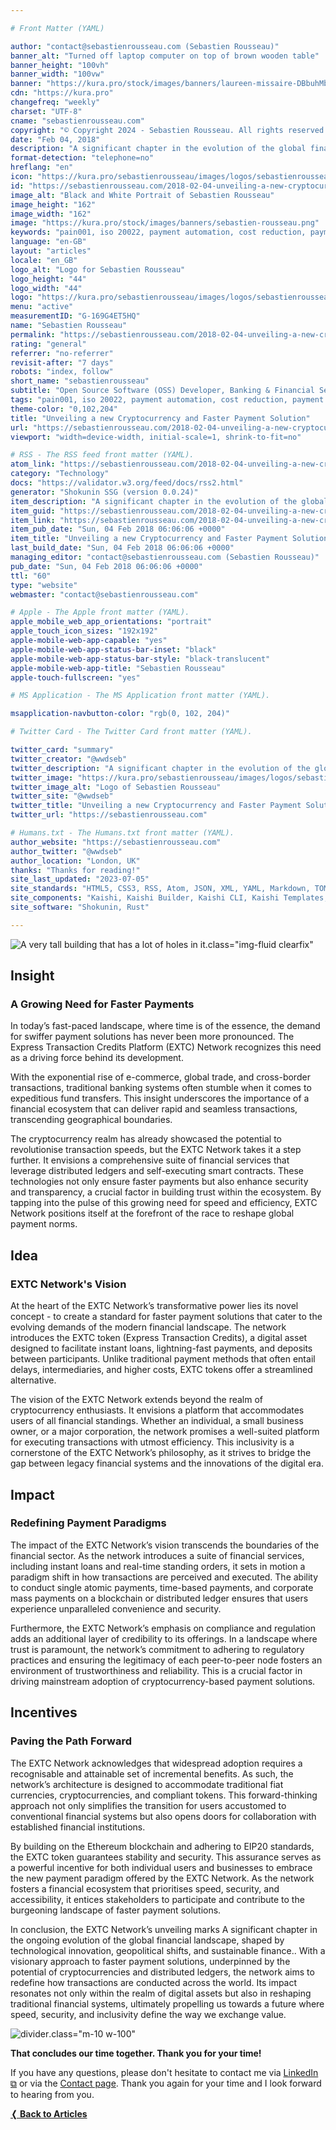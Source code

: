 ```yaml
---

# Front Matter (YAML)

author: "contact@sebastienrousseau.com (Sebastien Rousseau)"
banner_alt: "Turned off laptop computer on top of brown wooden table"
banner_height: "100vh"
banner_width: "100vw"
banner: "https://kura.pro/stock/images/banners/laureen-missaire-DBbuhMbAIsQ.webp"
cdn: "https://kura.pro"
changefreq: "weekly"
charset: "UTF-8"
cname: "sebastienrousseau.com"
copyright: "© Copyright 2024 - Sebastien Rousseau. All rights reserved."
date: "Feb 04, 2018"
description: "A significant chapter in the evolution of the global financial landscape, shaped by technological innovation, geopolitical shifts, and sustainable finance."
format-detection: "telephone=no"
hreflang: "en"
icon: "https://kura.pro/sebastienrousseau/images/logos/sebastienrousseau.svg"
id: "https://sebastienrousseau.com/2018-02-04-unveiling-a-new-cryptocurrency-and-offering-future-faster-payment-solution/index.html"
image_alt: "Black and White Portrait of Sebastien Rousseau"
image_height: "162"
image_width: "162"
image: "https://kura.pro/stock/images/banners/sebastien-rousseau.png"
keywords: "pain001, iso 20022, payment automation, cost reduction, payment processing, payment files, payment initiation, pain message, pain message standards, pain message validation"
language: "en-GB"
layout: "articles"
locale: "en_GB"
logo_alt: "Logo for Sebastien Rousseau"
logo_height: "44"
logo_width: "44"
logo: "https://kura.pro/sebastienrousseau/images/logos/sebastienrousseau.webp"
menu: "active"
measurementID: "G-169G4ET5HQ"
name: "Sebastien Rousseau"
permalink: "https://sebastienrousseau.com/2018-02-04-unveiling-a-new-cryptocurrency-and-offering-future-faster-payment-solution/index.html"
rating: "general"
referrer: "no-referrer"
revisit-after: "7 days"
robots: "index, follow"
short_name: "sebastienrousseau"
subtitle: "Open Source Software (OSS) Developer, Banking & Financial Service Professional"
tags: "pain001, iso 20022, payment automation, cost reduction, payment processing, payment files, payment initiation, pain message, pain message standards, pain message validation"
theme-color: "0,102,204"
title: "Unveiling a new Cryptocurrency and Faster Payment Solution"
url: "https://sebastienrousseau.com/2018-02-04-unveiling-a-new-cryptocurrency-and-offering-future-faster-payment-solution/index.html"
viewport: "width=device-width, initial-scale=1, shrink-to-fit=no"

# RSS - The RSS feed front matter (YAML).
atom_link: "https://sebastienrousseau.com/2018-02-04-unveiling-a-new-cryptocurrency-and-offering-future-faster-payment-solution/rss.xml"
category: "Technology"
docs: "https://validator.w3.org/feed/docs/rss2.html"
generator: "Shokunin SSG (version 0.0.24)"
item_description: "A significant chapter in the evolution of the global financial landscape, shaped by technological innovation, geopolitical shifts, and sustainable finance."
item_guid: "https://sebastienrousseau.com/2018-02-04-unveiling-a-new-cryptocurrency-and-offering-future-faster-payment-solution/rss.xml"
item_link: "https://sebastienrousseau.com/2018-02-04-unveiling-a-new-cryptocurrency-and-offering-future-faster-payment-solution/rss.xml"
item_pub_date: "Sun, 04 Feb 2018 06:06:06 +0000"
item_title: "Unveiling a new Cryptocurrency and Faster Payment Solution"
last_build_date: "Sun, 04 Feb 2018 06:06:06 +0000"
managing_editor: "contact@sebastienrousseau.com (Sebastien Rousseau)"
pub_date: "Sun, 04 Feb 2018 06:06:06 +0000"
ttl: "60"
type: "website"
webmaster: "contact@sebastienrousseau.com"

# Apple - The Apple front matter (YAML).
apple_mobile_web_app_orientations: "portrait"
apple_touch_icon_sizes: "192x192"
apple-mobile-web-app-capable: "yes"
apple-mobile-web-app-status-bar-inset: "black"
apple-mobile-web-app-status-bar-style: "black-translucent"
apple-mobile-web-app-title: "Sebastien Rousseau"
apple-touch-fullscreen: "yes"

# MS Application - The MS Application front matter (YAML).

msapplication-navbutton-color: "rgb(0, 102, 204)"

# Twitter Card - The Twitter Card front matter (YAML).

twitter_card: "summary"
twitter_creator: "@wwdseb"
twitter_description: "A significant chapter in the evolution of the global financial landscape, shaped by technological innovation, geopolitical shifts, and sustainable finance."
twitter_image: "https://kura.pro/sebastienrousseau/images/logos/sebastienrousseau.png"
twitter_image_alt: "Logo of Sebastien Rousseau"
twitter_site: "@wwdseb"
twitter_title: "Unveiling a new Cryptocurrency and Faster Payment Solution"
twitter_url: "https://sebastienrousseau.com"

# Humans.txt - The Humans.txt front matter (YAML).
author_website: "https://sebastienrousseau.com"
author_twitter: "@wwdseb"
author_location: "London, UK"
thanks: "Thanks for reading!"
site_last_updated: "2023-07-05"
site_standards: "HTML5, CSS3, RSS, Atom, JSON, XML, YAML, Markdown, TOML"
site_components: "Kaishi, Kaishi Builder, Kaishi CLI, Kaishi Templates, Kaishi Themes"
site_software: "Shokunin, Rust"

---
```


![A very tall building that has a lot of holes in it](https://kura.pro/stock/images/banners/laureen-missaire-DBbuhMbAIsQ.webp).class=\"img-fluid clearfix\"

## Insight

### A Growing Need for Faster Payments

In today’s fast-paced landscape, where time is of the essence, the demand for swiffer payment solutions has never been more pronounced. The Express Transaction Credits Platform (EXTC) Network recognizes this need as a driving force behind its development.

With the exponential rise of e-commerce, global trade, and cross-border transactions, traditional banking systems often stumble when it comes to expeditious fund transfers. This insight underscores the importance of a financial ecosystem that can deliver rapid and seamless transactions, transcending geographical boundaries.

The cryptocurrency realm has already showcased the potential to revolutionise transaction speeds, but the EXTC Network takes it a step further. It envisions a comprehensive suite of financial services that leverage distributed ledgers and self-executing smart contracts. These technologies not only ensure faster payments but also enhance security and transparency, a crucial factor in building trust within the ecosystem. By tapping into the pulse of this growing need for speed and efficiency, EXTC Network positions itself at the forefront of the race to reshape global payment norms.

## Idea

### EXTC Network's Vision

At the heart of the EXTC Network’s transformative power lies its novel concept - to create a standard for faster payment solutions that cater to the evolving demands of the modern financial landscape. The network introduces the EXTC token (Express Transaction Credits), a digital asset designed to facilitate instant loans, lightning-fast payments, and deposits between participants. Unlike traditional payment methods that often entail delays, intermediaries, and higher costs, EXTC tokens offer a streamlined alternative.

The vision of the EXTC Network extends beyond the realm of cryptocurrency enthusiasts. It envisions a platform that accommodates users of all financial standings. Whether an individual, a small business owner, or a major corporation, the network promises a well-suited platform for executing transactions with utmost efficiency. This inclusivity is a cornerstone of the EXTC Network’s philosophy, as it strives to bridge the gap between legacy financial systems and the innovations of the digital era.


## Impact

### Redefining Payment Paradigms

The impact of the EXTC Network’s vision transcends the boundaries of the financial sector. As the network introduces a suite of financial services, including instant loans and real-time standing orders, it sets in motion a paradigm shift in how transactions are perceived and executed. The ability to conduct single atomic payments, time-based payments, and corporate mass payments on a blockchain or distributed ledger ensures that users experience unparalleled convenience and security.

Furthermore, the EXTC Network’s emphasis on compliance and regulation adds an additional layer of credibility to its offerings. In a landscape where trust is paramount, the network’s commitment to adhering to regulatory practices and ensuring the legitimacy of each peer-to-peer node fosters an environment of trustworthiness and reliability. This is a crucial factor in driving mainstream adoption of cryptocurrency-based payment solutions.

## Incentives

### Paving the Path Forward

The EXTC Network acknowledges that widespread adoption requires a recognisable and attainable set of incremental benefits. As such, the network’s architecture is designed to accommodate traditional fiat currencies, cryptocurrencies, and compliant tokens. This forward-thinking approach not only simplifies the transition for users accustomed to conventional financial systems but also opens doors for collaboration with established financial institutions.

By building on the Ethereum blockchain and adhering to EIP20 standards, the EXTC token guarantees stability and security. This assurance serves as a powerful incentive for both individual users and businesses to embrace the new payment paradigm offered by the EXTC Network. As the network fosters a financial ecosystem that prioritises speed, security, and accessibility, it entices stakeholders to participate and contribute to the burgeoning landscape of faster payment solutions.

In conclusion, the EXTC Network’s unveiling marks A significant chapter in the ongoing evolution of the global financial landscape, shaped by technological innovation, geopolitical shifts, and sustainable finance.. With a visionary approach to faster payment solutions, underpinned by the potential of cryptocurrencies and distributed ledgers, the network aims to redefine how transactions are conducted across the world. Its impact resonates not only within the realm of digital assets but also in reshaping traditional financial systems, ultimately propelling us towards a future where speed, security, and inclusivity define the way we exchange value.

![divider](https://kura.pro/common/images/elements/divider.svg).class=\"m-10 w-100\"

**That concludes our time together. Thank you for your time!**

If you have any questions, please don't hesitate to contact me via [LinkedIn ⧉][11] or via the [Contact page][10]. Thank you again for your time and I look forward to hearing from you.

[**❬ Back to Articles**][09]

[09]: /articles/index.html "Back to Articles"
[10]: /contact/index.html "Contact Sebastien Rousseau"
[11]: https://www.linkedin.com/in/sebastienrousseau/ "Sebastien Rousseau on LinkedIn"
